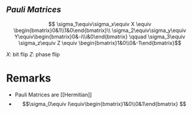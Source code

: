 ## _Pauli Matrices_
$$
\sigma_1\equiv\sigma_x\equiv X \equiv \begin{bmatrix}0&1\\1&0\end{bmatrix}\\   \sigma_2\equiv\sigma_y\equiv Y\equiv\begin{bmatrix}0&-i\\i&0\end{bmatrix} \qquad \sigma_3\equiv \sigma_z\equiv Z \equiv \begin{bmatrix}1&0\\0&-1\end{bmatrix}$$

$X$: bit flip
$Z$: phase flip

# Remarks
- Pauli Matrices are [[Hermitian]]
- $$\sigma_0\equiv I\equiv\begin{bmatrix}1&0\\0&1\end{bmatrix}
  $$

